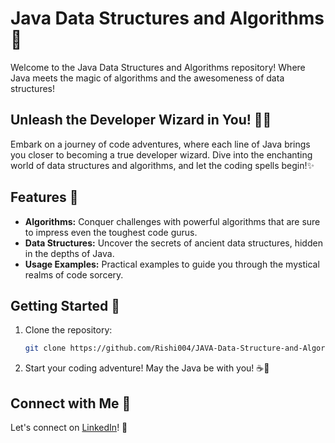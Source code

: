 # Java Data Structures and Algorithms 🚀

Welcome to the Java Data Structures and Algorithms repository! Where Java meets the magic of algorithms and the awesomeness of data structures!

## Unleash the Developer Wizard in You! 🧙‍♂️

Embark on a journey of code adventures, where each line of Java brings you closer to becoming a true developer wizard. Dive into the enchanting world of data structures and algorithms, and let the coding spells begin!✨

## Features 🌟

- **Algorithms:** Conquer challenges with powerful algorithms that are sure to impress even the toughest code gurus.
- **Data Structures:** Uncover the secrets of ancient data structures, hidden in the depths of Java.
- **Usage Examples:** Practical examples to guide you through the mystical realms of code sorcery.

## Getting Started 🚦

1. Clone the repository:

    ```bash
    git clone https://github.com/Rishi004/JAVA-Data-Structure-and-Algorithms.git
    ```

2. Start your coding adventure! May the Java be with you! ☕🚀

## Connect with Me 🤖

Let's connect on [LinkedIn](www.linkedin.com/in/rishikopan-sivalingarajah-338bb7216)! 🚀

